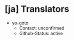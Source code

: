 # [ja] Translators

- [yo-goto](https://github.com/yo-goto)
	- Contact: unconfirmed
	- Github-Status: active